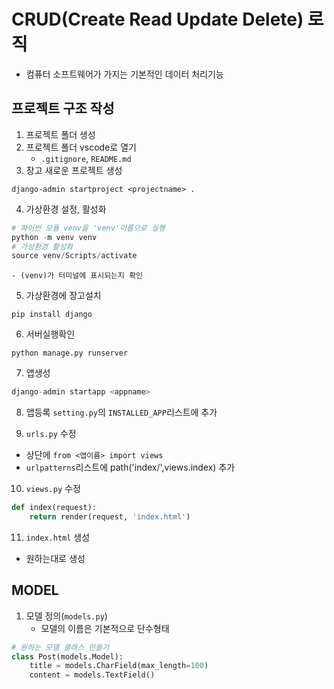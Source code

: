 # CRUD(Create Read Update Delete) 로직
- 컴퓨터 소프트웨어가 가지는 기본적인 데이터 처리기능

## 프로젝트 구조 작성
1. 프로젝트 폴더 생성
2. 프로젝트 폴더 vscode로 열기
    - `.gitignore`, `README.md`
3. 장고 새로운 프로젝트 생성
```
django-admin startproject <projectname> .
```
4. 가상환경 설정, 활성화
```python
# 파이썬 모듈 venv을 'venv'이름으로 실행
python -m venv venv
# 가상환경 활성화
source venv/Scripts/activate
```
    - (venv)가 터미널에 표시되는지 확인
5. 가상환경에 장고설치
```
pip install django
```
6. 서버실행확인
```
python manage.py runserver
```
7. 앱생성
```python
django-admin startapp <appname>
```
8. 앱등록
`setting.py`의 `INSTALLED_APP`리스트에 <appname> 추가

9. `urls.py` 수정
- 상단에 `from <앱이름> import views`
- `urlpatterns`리스트에 path('index/',views.index) 추가
10. `views.py` 수정
```python
def index(request):
    return render(request, 'index.html')
```
11. `index.html` 생성
- 원하는대로 생성

## MODEL

1. 모델 정의(`models.py`)
    - 모델의 이름은 기본적으로 단수형태

```python
# 원하는 모델 클래스 만들기
class Post(models.Model):
    title = models.CharField(max_length=100)
    content = models.TextField()

```